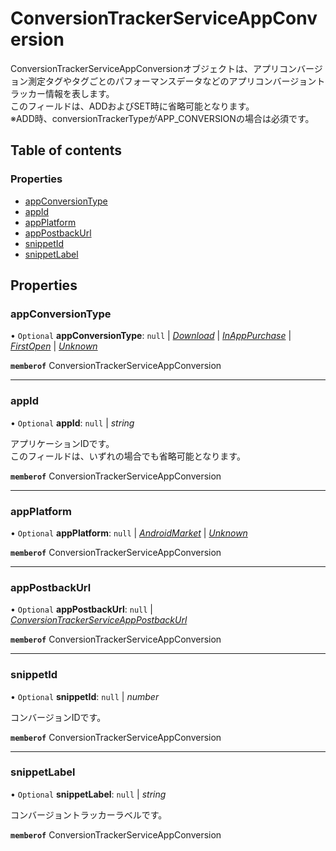 # ConversionTrackerServiceAppConversion


<div lang=\"ja\">ConversionTrackerServiceAppConversionオブジェクトは、アプリコンバージョン測定タグやタグごとのパフォーマンスデータなどのアプリコンバージョントラッカー情報を表します。<br> このフィールドは、ADDおよびSET時に省略可能となります。<br> ※ADD時、conversionTrackerTypeがAPP_CONVERSIONの場合は必須です。</div> 

## Table of contents

### Properties

- [appConversionType](conversiontrackerserviceappconversion.md#appconversiontype)
- [appId](conversiontrackerserviceappconversion.md#appid)
- [appPlatform](conversiontrackerserviceappconversion.md#appplatform)
- [appPostbackUrl](conversiontrackerserviceappconversion.md#apppostbackurl)
- [snippetId](conversiontrackerserviceappconversion.md#snippetid)
- [snippetLabel](conversiontrackerserviceappconversion.md#snippetlabel)

## Properties

### appConversionType

• `Optional` **appConversionType**: ``null`` \| [*Download*](./enums/conversiontrackerserviceappconversiontype.md#download) \| [*InAppPurchase*](./enums/conversiontrackerserviceappconversiontype.md#inapppurchase) \| [*FirstOpen*](./enums/conversiontrackerserviceappconversiontype.md#firstopen) \| [*Unknown*](./enums/conversiontrackerserviceappconversiontype.md#unknown)

**`memberof`** ConversionTrackerServiceAppConversion

___

### appId

• `Optional` **appId**: ``null`` \| *string*

<div lang=\"ja\">アプリケーションIDです。<br> このフィールドは、いずれの場合でも省略可能となります。</div> 

**`memberof`** ConversionTrackerServiceAppConversion

___

### appPlatform

• `Optional` **appPlatform**: ``null`` \| [*AndroidMarket*](./enums/conversiontrackerserviceappplatform.md#androidmarket) \| [*Unknown*](./enums/conversiontrackerserviceappplatform.md#unknown)

**`memberof`** ConversionTrackerServiceAppConversion

___

### appPostbackUrl

• `Optional` **appPostbackUrl**: ``null`` \| [*ConversionTrackerServiceAppPostbackUrl*](conversiontrackerserviceapppostbackurl.md)

**`memberof`** ConversionTrackerServiceAppConversion

___

### snippetId

• `Optional` **snippetId**: ``null`` \| *number*

<div lang=\"ja\">コンバージョンIDです。</div> 

**`memberof`** ConversionTrackerServiceAppConversion

___

### snippetLabel

• `Optional` **snippetLabel**: ``null`` \| *string*

<div lang=\"ja\">コンバージョントラッカーラベルです。</div> 

**`memberof`** ConversionTrackerServiceAppConversion
